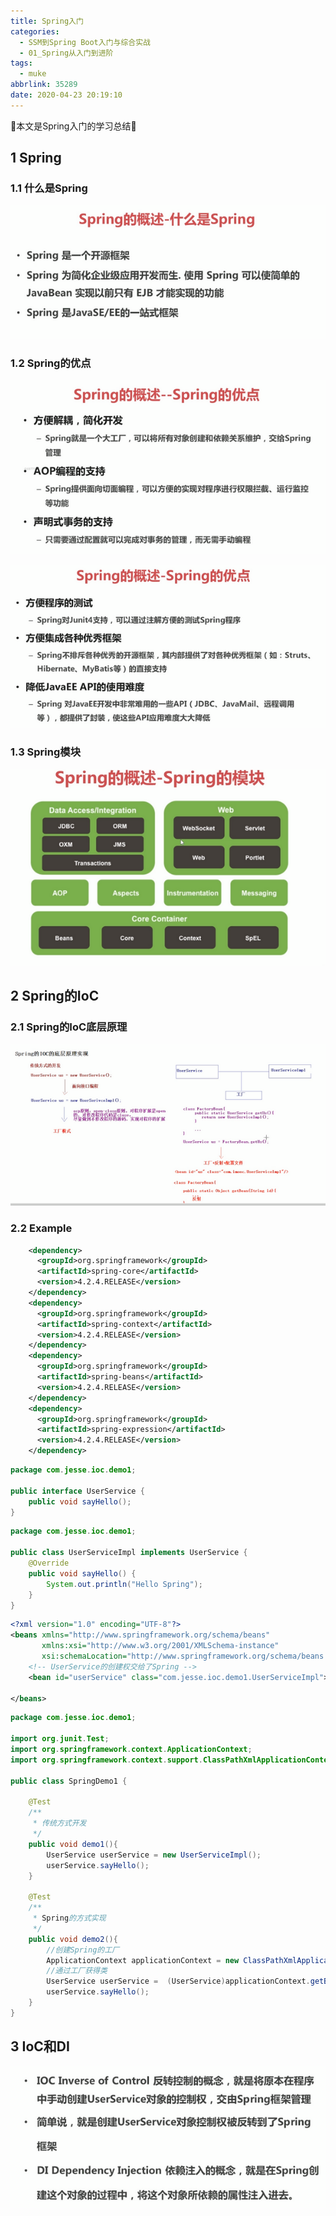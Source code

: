 ```yaml
---
title: Spring入门
categories:
  - SSM到Spring Boot入门与综合实战
  - 01_Spring从入门到进阶
tags:
  - muke
abbrlink: 35289
date: 2020-04-23 20:19:10
---
```


:star2:本文是Spring入门的学习总结:star2:

<!-- more -->

## 1 Spring

### 1.1 什么是Spring

![图片](/images/041_01_01.png)

### 1.2 Spring的优点

![图片](/images/041_01_02.png)

![图片](/images/041_01_03.png)

### 1.3 Spring模块

![图片](/images/041_01_04.png)

## 2 Spring的IoC

### 2.1 Spring的IoC底层原理

![图片](/images/041_01_05.png)

### 2.2 Example

```xml
    <dependency>
      <groupId>org.springframework</groupId>
      <artifactId>spring-core</artifactId>
      <version>4.2.4.RELEASE</version>
    </dependency>
    <dependency>
      <groupId>org.springframework</groupId>
      <artifactId>spring-context</artifactId>
      <version>4.2.4.RELEASE</version>
    </dependency>
    <dependency>
      <groupId>org.springframework</groupId>
      <artifactId>spring-beans</artifactId>
      <version>4.2.4.RELEASE</version>
    </dependency>
    <dependency>
      <groupId>org.springframework</groupId>
      <artifactId>spring-expression</artifactId>
      <version>4.2.4.RELEASE</version>
    </dependency>
```

```java
package com.jesse.ioc.demo1;

public interface UserService {
    public void sayHello();
}
```

```java
package com.jesse.ioc.demo1;

public class UserServiceImpl implements UserService {
    @Override
    public void sayHello() {
        System.out.println("Hello Spring");
    }
}
```

```xml
<?xml version="1.0" encoding="UTF-8"?>
<beans xmlns="http://www.springframework.org/schema/beans"
       xmlns:xsi="http://www.w3.org/2001/XMLSchema-instance"
       xsi:schemaLocation="http://www.springframework.org/schema/beans http://www.springframework.org/schema/beans/spring-beans.xsd">
    <!-- UserService的创建权交给了Spring -->
    <bean id="userService" class="com.jesse.ioc.demo1.UserServiceImpl"></bean>

</beans>
```

```java
package com.jesse.ioc.demo1;

import org.junit.Test;
import org.springframework.context.ApplicationContext;
import org.springframework.context.support.ClassPathXmlApplicationContext;

public class SpringDemo1 {

    @Test
    /**
     * 传统方式开发
     */
    public void demo1(){
        UserService userService = new UserServiceImpl();
        userService.sayHello();
    }

    @Test
    /**
     * Spring的方式实现
     */
    public void demo2(){
        //创建Spring的工厂
        ApplicationContext applicationContext = new ClassPathXmlApplicationContext("applicationContext.xml");
        //通过工厂获得类
        UserService userService =  (UserService)applicationContext.getBean("userService");
        userService.sayHello();
    }
}
```

## 3 IoC和DI

![图片](/images/041_01_06.png)
